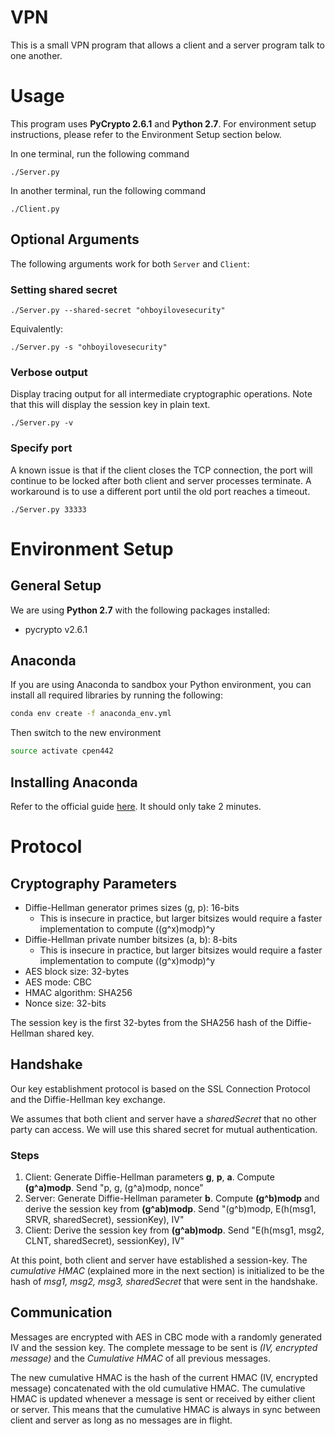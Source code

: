 # VPN

This is a small VPN program that allows a client and a server program talk to one another.

# Usage

This program uses **PyCrypto 2.6.1** and **Python 2.7**. For environment setup instructions, please refer to the Environment Setup section below.

In one terminal, run the following command
```
./Server.py
```

In another terminal, run the following command
```
./Client.py
```

## Optional Arguments

The following arguments work for both `Server` and `Client`:

### Setting shared secret

```
./Server.py --shared-secret "ohboyilovesecurity"
```

Equivalently:
```
./Server.py -s "ohboyilovesecurity"
```

### Verbose output

Display tracing output for all intermediate cryptographic operations. Note that this will display the session key in plain text.
```
./Server.py -v
```

### Specify port

A known issue is that if the client closes the TCP connection, the port will continue to be locked after both client and server processes terminate. A workaround is to use a different port until the old port reaches a timeout.
```
./Server.py 33333
```

# Environment Setup

## General Setup

We are using **Python 2.7** with the following packages installed:
* pycrypto v2.6.1

## Anaconda
If you are using Anaconda to sandbox your Python environment, you can install all required libraries by running the following:

```bash
conda env create -f anaconda_env.yml
```

Then switch to the new environment

```bash
source activate cpen442
```

## Installing Anaconda
Refer to the official guide [here](http://conda.pydata.org/docs/install/quick.html). It should only take 2 minutes.


# Protocol

## Cryptography Parameters
* Diffie-Hellman generator primes sizes (g, p): 16-bits
    * This is insecure in practice, but larger bitsizes would require a faster implementation to compute ((g^x)modp)^y
* Diffie-Hellman private number bitsizes (a, b): 8-bits
    * This is insecure in practice, but larger bitsizes would require a faster implementation to compute ((g^x)modp)^y
* AES block size: 32-bytes
* AES mode: CBC
* HMAC algorithm: SHA256
* Nonce size: 32-bits

The session key is the first 32-bytes from the SHA256 hash of the Diffie-Hellman shared key.

## Handshake

Our key establishment protocol is based on the SSL Connection Protocol and the Diffie-Hellman key exchange.

We assumes that both client and server have a *sharedSecret* that no other party can access. We will use this shared secret for mutual authentication.

### Steps
1. Client: Generate Diffie-Hellman parameters **g**, **p**, **a**. Compute **(g^a)modp**. Send "p, g, (g^a)modp, nonce"
2. Server: Generate Diffie-Hellman parameter **b**. Compute **(g^b)modp** and derive the session key from **(g^ab)modp**. Send "(g^b)modp, E(h(msg1, SRVR, sharedSecret), sessionKey), IV"
3. Client: Derive the session key from **(g^ab)modp**. Send "E(h(msg1, msg2, CLNT, sharedSecret), sessionKey), IV"

At this point, both client and server have established a session-key. The *cumulative HMAC* (explained more in the next section) is initialized to be the hash of *msg1, msg2, msg3, sharedSecret* that were sent in the handshake.

## Communication

Messages are encrypted with AES in CBC mode with a randomly generated IV and the session key. The complete message to be sent is *(IV, encrypted message)* and the *Cumulative HMAC* of all previous messages.

The new cumulative HMAC is the hash of the current HMAC (IV, encrypted message) concatenated with the old cumulative HMAC. The cumulative HMAC is updated whenever a message is sent or received by either client or server. This means that the cumulative HMAC is always in sync between client and server as long as no messages are in flight.